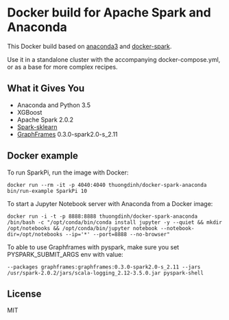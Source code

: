 # Docker build for Apache Spark and Anaconda

This Docker build based on [anaconda3](https://hub.docker.com/r/continuumio/anaconda3/) and [docker-spark](https://github.com/gettyimages/docker-spark).

Use it in a standalone cluster with the accompanying docker-compose.yml, or as a base for more complex recipes.

## What it Gives You
 - Anaconda and Python 3.5
 - XGBoost
 - Apache Spark 2.0.2
 - [Spark-sklearn](https://github.com/databricks/spark-sklearn)
 - [GraphFrames](https://graphframes.github.io/index.html) 0.3.0-spark2.0-s_2.11

## Docker example

To run SparkPi, run the image with Docker:

```
docker run --rm -it -p 4040:4040 thuongdinh/docker-spark-anaconda bin/run-example SparkPi 10
```

To start a Jupyter Notebook server with Anaconda from a Docker image:

```
docker run -i -t -p 8888:8888 thuongdinh/docker-spark-anaconda /bin/bash -c "/opt/conda/bin/conda install jupyter -y --quiet && mkdir /opt/notebooks && /opt/conda/bin/jupyter notebook --notebook-dir=/opt/notebooks --ip='*' --port=8888 --no-browser"

```

To able to use Graphframes with pyspark, make sure you set PYSPARK_SUBMIT_ARGS env with value:

```
--packages graphframes:graphframes:0.3.0-spark2.0-s_2.11 --jars /usr/spark-2.0.2/jars/scala-logging_2.12-3.5.0.jar pyspark-shell
```

## License

MIT